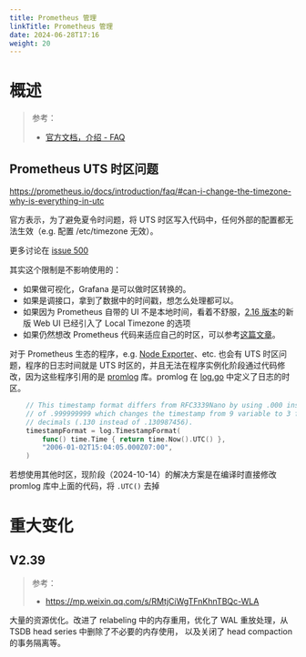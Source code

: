 ```yaml
---
title: Prometheus 管理
linkTitle: Prometheus 管理
date: 2024-06-28T17:16
weight: 20
---
```


# 概述

> 参考：
>
> - [官方文档，介绍 - FAQ](https://prometheus.io/docs/introduction/faq/)

## Prometheus UTS 时区问题

https://prometheus.io/docs/introduction/faq/#can-i-change-the-timezone-why-is-everything-in-utc

官方表示，为了避免夏令时问题，将 UTS 时区写入代码中，任何外部的配置都无法生效（e.g. 配置 /etc/timezone 无效）。

更多讨论在 [issue 500](https://github.com/prometheus/prometheus/issues/500)

其实这个限制是不影响使用的：

- 如果做可视化，Grafana 是可以做时区转换的。
- 如果是调接口，拿到了数据中的时间戳，想怎么处理都可以。
- 如果因为 Prometheus 自带的 UI 不是本地时间，看着不舒服，[2.16 版本](https://github.com/prometheus/prometheus/commit/d996ba20ec9c7f1808823a047ed9d5ce96be3d8f)的新版 Web UI 已经引入了 Local Timezone 的选项
- 如果仍然想改 Prometheus 代码来适应自己的时区，可以参考[这篇文章](https://zhangguanzhang.github.io/2019/09/05/prometheus-change-timezone/)。

对于 Prometheus 生态的程序，e.g. [Node Exporter](/docs/6.可观测性/Metrics/Instrumenting/Node%20Exporter.md)、etc. 也会有 UTS 时区问题，程序的日志时间就是 UTS 时区的，并且无法在程序实例化阶段通过代码修改，因为这些程序引用的是 [promlog](https://pkg.go.dev/github.com/prometheus/common/promlog) 库。promlog 在 [log.go](https://github.com/prometheus/common/blob/v0.60.0/promlog/log.go#L33) 中定义了日志的时区。

```go
	// This timestamp format differs from RFC3339Nano by using .000 instead
	// of .999999999 which changes the timestamp from 9 variable to 3 fixed
	// decimals (.130 instead of .130987456).
	timestampFormat = log.TimestampFormat(
		func() time.Time { return time.Now().UTC() },
		"2006-01-02T15:04:05.000Z07:00",
	)
```

若想使用其他时区，现阶段（2024-10-14）的解决方案是在编译时直接修改 promlog 库中上面的代码，将 `.UTC()` 去掉

# 重大变化

## V2.39

> 参考：
>
> - <https://mp.weixin.qq.com/s/RMtjCiWgTFnKhnTBQc-WLA>

大量的资源优化。改进了 relabeling 中的内存重用，优化了 WAL 重放处理，从 TSDB head series 中删除了不必要的内存使用， 以及关闭了 head compaction 的事务隔离等。
